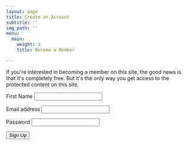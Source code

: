 ```yaml
---
layout: page
title: Create an Account
subtitle: ''
img_path: ''
menu:
  main:
    weight: 3
    title: Become a Member

---
```

If you're interested in becoming a member on this site, the good news is that it's completely free. But it's the only way you get access to the protected content on this site.

<form name="signup-form" method="POST" id="signup-form" class="contact-form" ms-signup="true">
<p class="form-row">
<label class="form-label">First Name</label>
<input type="text" name="first-name" class="form-input" ms-field="first-name">
</p>
<p class="form-row">
<label class="form-label">Email address</label>
<input type="email" name="email" class="form-input" ms-field="email">
</p>
<p class="form-row">
<label class="form-label">Password</label>
<input type="password" name="password" class="form-input" ms-field="password">
</p>
<input type="hidden" name="form-name" value="signup-form" />
<p class="form-row form-submit">
<button type="submit" class="button">Sign Up</button>
</p>
</form>